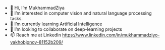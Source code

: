 - 👋 Hi, I’m MukhammadZiya
- 👀 I’m interested in computer vision and natural language processing tasks.
- 🌱 I’m currently learning Artificial Intelligence 
- 💞️ I’m looking to collaborate on deep-learning projects
- 📫 Reach me at  LinkedIn https://www.linkedin.com/in/mukhammadziyo-vakhobjonov-81152b209/

<!---
MukhammadZiya/MukhammadZiya is a ✨ special ✨ repository because its `README.md` (this file) appears on your GitHub profile.
You can click the Preview link to take a look at your changes.
--->
